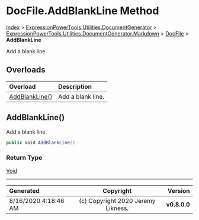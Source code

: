﻿# DocFile.AddBlankLine Method

[Index](../index.md) > [ExpressionPowerTools.Utilities.DocumentGenerator](ExpressionPowerTools.Utilities.DocumentGenerator.a.md) > [ExpressionPowerTools.Utilities.DocumentGenerator.Markdown](ExpressionPowerTools.Utilities.DocumentGenerator.Markdown.n.md) > [DocFile](ExpressionPowerTools.Utilities.DocumentGenerator.Markdown.DocFile.cs.md) > **AddBlankLine**

Add a blank line.

## Overloads

| Overload | Description |
| :-- | :-- |
| [AddBlankLine()](#addblankline) | Add a blank line. |
## AddBlankLine()

Add a blank line.

```csharp
public Void AddBlankLine()
```

### Return Type

 [Void](https://docs.microsoft.com/dotnet/api/system.void) 



---

| Generated | Copyright | Version |
| :-- | :-: | --: |
| 8/16/2020 4:18:46 AM | (c) Copyright 2020 Jeremy Likness. | **v0.8.0.0** |
